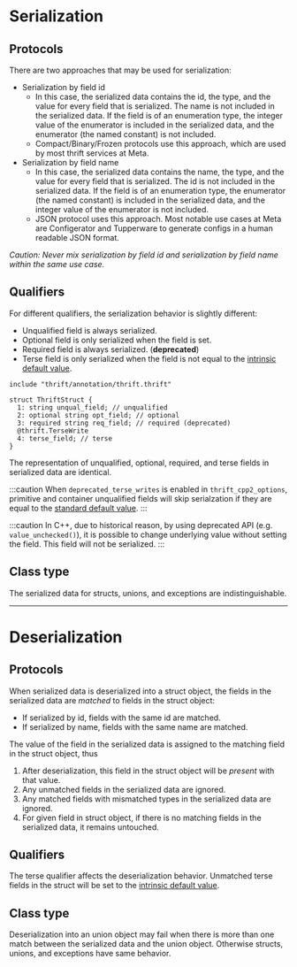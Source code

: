 # Serialization

<!-- https://www.internalfb.com/intern/wiki/Thrift/Overview/Serialization/?noredirect -->

## Protocols

There are two approaches that may be used for serialization:

* Serialization by field id
   * In this case, the serialized data contains the id, the type, and the value for every field that is serialized. The name is not included in the serialized data. If the field is of an enumeration type, the integer value of the enumerator is included in the serialized data, and the enumerator (the named constant) is not included.
   * Compact/Binary/Frozen protocols use this approach, which are used by most thrift services at Meta.
* Serialization by field name
   * In this case, the serialized data contains the name, the type, and the value for every field that is serialized. The id is not included in the serialized data. If the field is of an enumeration type, the enumerator (the named constant) is included in the serialized data, and the integer value of the enumerator is not included.
   * JSON protocol uses this approach. Most notable use cases at Meta are Configerator and Tupperware to generate configs in a human readable JSON format.

*Caution: Never mix serialization by field id and serialization by field name within the same use case.*

## Qualifiers

For different qualifiers, the serialization behavior is slightly different:

* Unqualified field is always serialized.
* Optional field is only serialized when the field is set.
* Required field is always serialized. (**deprecated**)
* Terse field is only serialized when the field is not equal to the [intrinsic default value](../../idl/#intrinsic-default-value).

```
include "thrift/annotation/thrift.thrift"

struct ThriftStruct {
  1: string unqual_field; // unqualified
  2: optional string opt_field; // optional
  3: required string req_field; // required (deprecated)
  @thrift.TerseWrite
  4: terse_field; // terse
}
```

The representation of unqualified, optional, required, and terse fields in serialized data are identical.

:::caution
When `deprecated_terse_writes` is enabled in `thrift_cpp2_options`, primitive and container unqualified fields will skip serialzation if they are equal to the [standard default value](../../idl/#default-values).
:::

:::caution
In C++, due to historical reason, by using deprecated API (e.g. `value_unchecked()`), it is possible to change underlying value without setting the field. This field will not be serialized.
:::

## Class type

The serialized data for structs, unions, and exceptions are indistinguishable.

---

# Deserialization

## Protocols

When serialized data is deserialized into a struct object, the fields in the serialized data are *matched* to fields in the struct object:

* If serialized by id, fields with the same id are matched.
* If serialized by name, fields with the same name are matched.

The value of the field in the serialized data is assigned to the matching field in the struct object, thus

1. After deserialization, this field in the struct object will be *present* with that value.
2. Any unmatched fields in the serialized data are ignored.
3. Any matched fields with mismatched types in the serialized data are ignored.
4. For given field in struct object, if there is no matching fields in the serialized data, it remains untouched.

## Qualifiers

The terse qualifier affects the deserialization behavior. Unmatched terse fields in the struct will be set to the [intrinsic default value](../../idl/#intrinsic-default-value).

## Class type

Deserialization into an union object may fail when there is more than one match between the serialized data and the union object. Otherwise structs, unions, and exceptions have same behavior.

